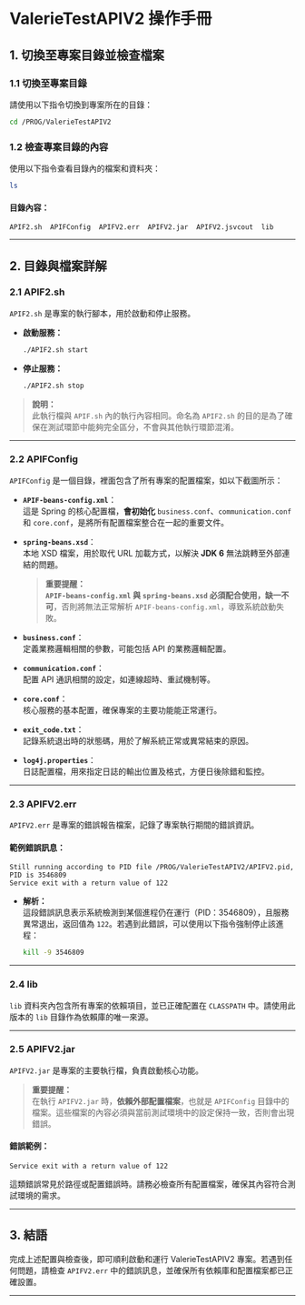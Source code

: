  
# **ValerieTestAPIV2 操作手冊**

## **1. 切換至專案目錄並檢查檔案**

### **1.1 切換至專案目錄**
請使用以下指令切換到專案所在的目錄：

```bash
cd /PROG/ValerieTestAPIV2
```

### **1.2 檢查專案目錄的內容**
使用以下指令查看目錄內的檔案和資料夾：

```bash
ls
```

#### **目錄內容：**
```
APIF2.sh  APIFConfig  APIFV2.err  APIFV2.jar  APIFV2.jsvcout  lib
```

---

## **2. 目錄與檔案詳解**

### **2.1 APIF2.sh**
`APIF2.sh` 是專案的執行腳本，用於啟動和停止服務。

- **啟動服務：**
   ```bash
   ./APIF2.sh start
   ```

- **停止服務：**
   ```bash
   ./APIF2.sh stop
   ```

> **說明：**  
  此執行檔與 `APIF.sh` 內的執行內容相同。命名為 `APIF2.sh` 的目的是為了確保在測試環節中能夠完全區分，不會與其他執行環節混淆。

---

### **2.2 APIFConfig**
`APIFConfig` 是一個目錄，裡面包含了所有專案的配置檔案，如以下截圖所示：

- **`APIF-beans-config.xml`**：  
  這是 Spring 的核心配置檔，**會初始化** `business.conf`、`communication.conf` 和 `core.conf`，是將所有配置檔案整合在一起的重要文件。

- **`spring-beans.xsd`**：  
  本地 XSD 檔案，用於取代 URL 加載方式，以解決 **JDK 6** 無法跳轉至外部連結的問題。  
  > **重要提醒：**  
  **`APIF-beans-config.xml` 與 `spring-beans.xsd` 必須配合使用，缺一不可**，否則將無法正常解析 `APIF-beans-config.xml`，導致系統啟動失敗。

- **`business.conf`**：  
  定義業務邏輯相關的參數，可能包括 API 的業務邏輯配置。

- **`communication.conf`**：  
  配置 API 通訊相關的設定，如連線超時、重試機制等。

- **`core.conf`**：  
  核心服務的基本配置，確保專案的主要功能能正常運行。

- **`exit_code.txt`**：  
  記錄系統退出時的狀態碼，用於了解系統正常或異常結束的原因。

- **`log4j.properties`**：  
  日誌配置檔，用來指定日誌的輸出位置及格式，方便日後除錯和監控。

---

### **2.3 APIFV2.err**
`APIFV2.err` 是專案的錯誤報告檔案，記錄了專案執行期間的錯誤資訊。

#### **範例錯誤訊息：**
```
Still running according to PID file /PROG/ValerieTestAPIV2/APIFV2.pid, PID is 3546809
Service exit with a return value of 122
```

- **解析：**  
  這段錯誤訊息表示系統檢測到某個進程仍在運行（PID：3546809），且服務異常退出，返回值為 `122`。若遇到此錯誤，可以使用以下指令強制停止該進程：

  ```bash
  kill -9 3546809
  ```

---

### **2.4 lib**
`lib` 資料夾內包含所有專案的依賴項目，並已正確配置在 `CLASSPATH` 中。請使用此版本的 `lib` 目錄作為依賴庫的唯一來源。

---

### **2.5 APIFV2.jar**
`APIFV2.jar` 是專案的主要執行檔，負責啟動核心功能。

> **重要提醒：**  
  在執行 `APIFV2.jar` 時，**依賴外部配置檔案**，也就是 `APIFConfig` 目錄中的檔案。這些檔案的內容必須與當前測試環境中的設定保持一致，否則會出現錯誤。

#### **錯誤範例：**
```
Service exit with a return value of 122
```
這類錯誤常見於路徑或配置錯誤時。請務必檢查所有配置檔案，確保其內容符合測試環境的需求。

---

## **3. 結語**
完成上述配置與檢查後，即可順利啟動和運行 ValerieTestAPIV2 專案。若遇到任何問題，請檢查 `APIFV2.err` 中的錯誤訊息，並確保所有依賴庫和配置檔案都已正確設置。

---
